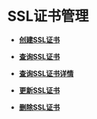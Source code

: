# SSL证书管理<a name="zh-cn_topic_0141008498"></a>

-   **[创建SSL证书](创建SSL证书-58.md)**  

-   **[查询SSL证书](查询SSL证书-59.md)**  

-   **[查询SSL证书详情](查询SSL证书详情-60.md)**  

-   **[更新SSL证书](更新SSL证书-61.md)**  

-   **[删除SSL证书](删除SSL证书-62.md)**  



